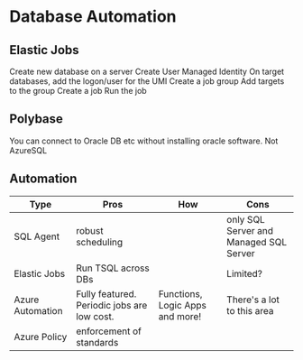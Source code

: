 # Database Automation

## Elastic Jobs
Create new database on a server
Create User Managed Identity
On target databases, add the logon/user for the UMI
Create a job group
Add targets to the group
Create a job
Run the job

## Polybase
You can connect to Oracle DB etc without installing oracle software. Not AzureSQL

## Automation

| Type | Pros | How | Cons | 
| ---- | ---- | --- | --- |
| SQL Agent | robust scheduling | | only SQL Server and Managed SQL Server |
| Elastic Jobs | Run TSQL across DBs |  | Limited? | requires its own DB. use job_executions to query |
| Azure Automation | Fully featured. Periodic jobs are low cost. | Functions, Logic Apps and more! | There's a lot to this area |
| Azure Policy | enforcement of standards | | |

